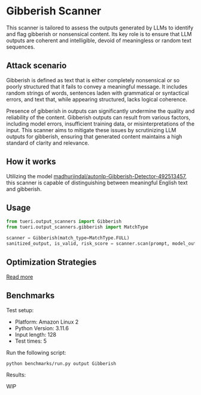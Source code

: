 # Gibberish Scanner

This scanner is tailored to assess the outputs generated by LLMs to identify and flag gibberish or nonsensical content.
Its key role is to ensure that LLM outputs are coherent and intelligible, devoid of meaningless or random text sequences.

## Attack scenario

Gibberish is defined as text that is either completely nonsensical or so poorly structured that it fails to convey a meaningful message.
It includes random strings of words, sentences laden with grammatical or syntactical errors, and text that, while appearing structured, lacks logical coherence.

Presence of gibberish in outputs can significantly undermine the quality and reliability of the content.
Gibberish outputs can result from various factors, including model errors, insufficient training data, or misinterpretations of the input.
This scanner aims to mitigate these issues by scrutinizing LLM outputs for gibberish, ensuring that generated content maintains a high standard of clarity and relevance.

## How it works

Utilizing the model [madhurjindal/autonlp-Gibberish-Detector-492513457](https://huggingface.co/madhurjindal/autonlp-Gibberish-Detector-492513457), this scanner is capable of distinguishing between meaningful English text and gibberish.

## Usage

```python
from tueri.output_scanners import Gibberish
from tueri.output_scanners.gibberish import MatchType

scanner = Gibberish(match_type=MatchType.FULL)
sanitized_output, is_valid, risk_score = scanner.scan(prompt, model_output)
```

## Optimization Strategies

[Read more](../tutorials/optimization.md)

## Benchmarks

Test setup:

- Platform: Amazon Linux 2
- Python Version: 3.11.6
- Input length: 128
- Test times: 5

Run the following script:

```sh
python benchmarks/run.py output Gibberish
```

Results:

WIP

